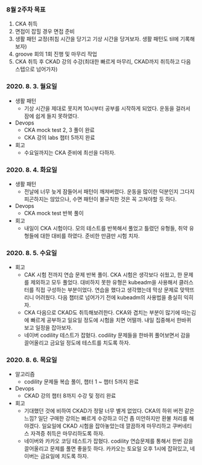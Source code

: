 ### 8월 2주차 목표
1. CKA 취득
2. 면접이 잡힐 경우 면접 준비
3. 생활 패턴 교정(취침 시간을 당기고 기상 시간을 당겨보자. 생활 패턴도 til에 기록해보자)
4. groove 회의 1회 진행 및 마무리 작업
5. CKA 취득 후 CKAD 강의 수강(최대한 빠르게 마무리, CKAD까지 취득하고 다음 스텝으로 넘어가자)

### 2020. 8. 3. 월요일
- 생활 패턴
  - 기상 시간을 제대로 못지켜 10시부터 공부를 시작하게 되었다. 운동을 걸러서 잠에 쉽게 들지 못하였다.
- Devops
  - CKA mock test 2, 3 풀이 완료
  - CKA 강의 labs 챕터 5까지 완료
- 회고
  - 수요일까지는 CKA 준비에 최선을 다하자.

### 2020. 8. 4. 화요일
- 생활 패턴
  - 전날에 너무 늦게 잠들어서 패턴이 깨져버렸다. 운동을 많이한 덕분인지 그다지 피곤하지는 않았으나, 수면 패턴이 불규칙한 것은 꼭 고쳐야할 듯 하다.
- Devops
  - CKA mock test 반복 풀이
- 회고
  - 내일이 CKA 시험이다. 모의 테스트를 반복해서 풀었고 틀렸던 유형들, 취약 유형들에 대한 대비를 하였다. 준비한 만큼만 시험 치자.

### 2020. 8. 5. 수요일
- 회고
  - CAK 시험 전까지 연습 문제 반복 풀이. CKA 시험은 생각보다 쉬웠고, 한 문제를 제외하고 모두 풀었다. 대비하지 못한 유형은 kubeadm을 사용해서 클러스터를 직접 구성하는 부분이었다. 연습을 했다고 생각했는데 막상 문제로 맞딱뜨리니 어려웠다. 다음 챕터로 넘어가기 전에 kubeadm의 사용법을 충실히 익히자.
  - CKA 다음으로 CKAD도 취득해보려한다. CKA와 겹치는 부분이 많기에 따는김에 빠르게 공부하고 일요일 정도에 시험을 치면 어떨까. 내일 집중해서 한바퀴 보고 일정을 잡아보자.
  - 네이버 codility 테스트가 잡혔다. codility 문제들을 한바퀴 풀어보면서 감을 끌어올리고 금요일 정도에 테스트를 치도록 하자.

### 2020. 8. 6. 목요일
- 알고리즘
  - codility 문제들 복습 풀이, 챕터 1 ~ 챕터 5까지 완료
- Devops
  - CKAD 강의 챕터 8까지 수강 및 정리 완료
- 회고
  - 기대했던 것에 비하여 CKAD가 정말 너무 별게 없었다. CKA의 하위 버전 같은 느낌? 일단 구매한 강의는 빠르게 수강하고 이건 좀 미안하지만 환불 처리를 해야겠다. 일요일에 CKAD 시험을 잡아놓았는데 깔끔하게 마무리하고 쿠버네티스 자격증 취득은 마무리하도록 하자.
  - 네이버와 카카오 코딩 테스트가 잡혔다. codility 연습문제를 통해서 한번 감을 끌어올리고 문제를 풀면 좋을듯 하다. 카카오는 토요일 오후 1시에 잡혀있고, 네이버는 금요일에 치도록 하자.
